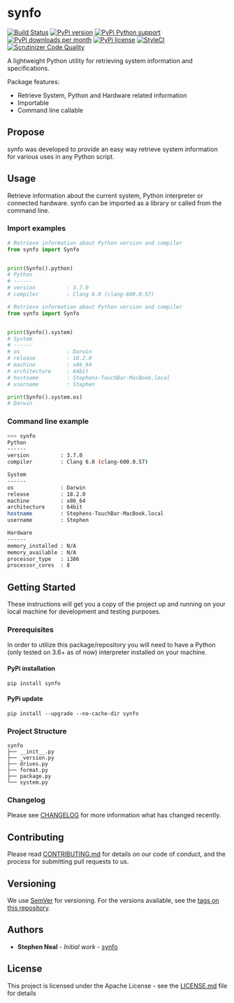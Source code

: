 # synfo

[![Build Status](https://travis-ci.com/sfneal/synfo.svg?branch=master)](https://travis-ci.com/sfneal/synfo)
[![PyPi version](https://img.shields.io/pypi/v/synfo)](https://pypi.org/project/synfo)
[![PyPi Python support](https://img.shields.io/pypi/pyversions/synfo)](https://pypi.org/project/synfo)
[![PyPi downloads per month](https://img.shields.io/pypi/dm/synfo)](https://pypi.org/project/synfo)
[![PyPi license](https://img.shields.io/pypi/l/synfo)](https://pypi.org/project/synfo)
[![StyleCI](https://github.styleci.io/repos/148647095/shield?branch=master)](https://github.styleci.io/repos/148647095?branch=master)
[![Scrutinizer Code Quality](https://scrutinizer-ci.com/g/sfneal/synfo/badges/quality-score.png?b=master)](https://scrutinizer-ci.com/g/sfneal/synfo/?branch=master)

A lightweight Python utility for retrieving system information and specifications.

Package features:

* Retrieve System, Python and Hardware related information
* Importable
* Command line callable

## Propose
synfo was developed to provide an easy way retrieve system information for various uses in any Python script.  

## Usage
Retrieve information about the current system, Python interpreter or connected hardware.  synfo can be imported as a library or called from the command line.


### Import examples
```python
# Retrieve information about Python version and compiler
from synfo import Synfo


print(Synfo().python)
# Python
# ------
# version          : 3.7.0
# compiler         : Clang 6.0 (clang-600.0.57)
```

```python
# Retrieve information about Python version and compiler
from synfo import Synfo


print(Synfo().system)
# System
# ------
# os               : Darwin
# release          : 18.2.0
# machine          : x86_64
# architecture     : 64bit
# hostname         : Stephens-TouchBar-MacBook.local
# username         : Stephen

print(Synfo().system.os)
# Darwin

```
### Command line example
```bash
>>> synfo
Python
------
version          : 3.7.0
compiler         : Clang 6.0 (clang-600.0.57)

System
------
os               : Darwin
release          : 18.2.0
machine          : x86_64
architecture     : 64bit
hostname         : Stephens-TouchBar-MacBook.local
username         : Stephen

Hardware
------
memory_installed : N/A
memory_available : N/A
processor_type   : i386
processor_cores  : 8

```

## Getting Started

These instructions will get you a copy of the project up and running on your local machine for development and testing purposes.

### Prerequisites

In order to utilize this package/repository you will need to have a Python (only tested on 3.6+ as of now) interpreter installed on your machine.

#### PyPi installation
```
pip install synfo
```

#### PyPi update
```
pip install --upgrade --no-cache-dir synfo
```

### Project Structure

```
synfo
├── __init__.py
├── _version.py
├── drives.py
├── format.py
├── package.py
└── system.py

```

### Changelog

Please see [CHANGELOG](CHANGELOG.md) for more information what has changed recently.

## Contributing

Please read [CONTRIBUTING.md](https://github.com/mrstephenneal/synfo/CONTRIBUTING.md) for details on our code of 
conduct, and the process for submitting pull requests to us.

## Versioning

We use [SemVer](http://semver.org/) for versioning. For the versions available, see the [tags on this repository](https://github.com/mrstephenneal/synfo). 

## Authors

* **Stephen Neal** - *Initial work* - [synfo](https://github.com/mrstephenneal)

## License

This project is licensed under the Apache License - see the [LICENSE.md](LICENSE.md) file for details

